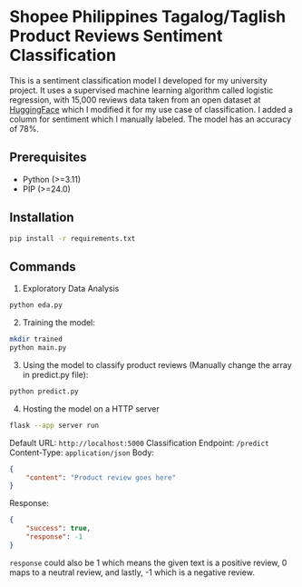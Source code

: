 # Shopee Philippines Tagalog/Taglish Product Reviews Sentiment Classification
This is a sentiment classification model I developed for my university project. It uses a supervised machine learning algorithm called logistic regression, with 15,000 reviews data taken from an open dataset at [HuggingFace](https://huggingface.co/datasets/scaredmeow/shopee-reviews-tl-stars) which I modified it for my use case of classification. I added a column for sentiment which I manually labeled. The model has an accuracy of 78%.

## Prerequisites
- Python (>=3.11)
- PIP (>=24.0)

## Installation
```bash
pip install -r requirements.txt
```

## Commands
1. Exploratory Data Analysis
```bash
python eda.py
```
2. Training the model:
```bash
mkdir trained
python main.py
```
3. Using the model to classify product reviews (Manually change the array in predict.py file):
```bash
python predict.py
```

4. Hosting the model on a HTTP server
```bash
flask --app server run
```
Default URL: `http://localhost:5000`
Classification Endpoint: `/predict`
Content-Type: `application/json`
Body:
```json
{
	"content": "Product review goes here"
}
```
Response:
```json
{
	"success": true,
	"response": -1
}
```
`response` could also be 1 which means the given text is a positive review, 0 maps to a neutral review, and lastly, -1 which is a negative review.